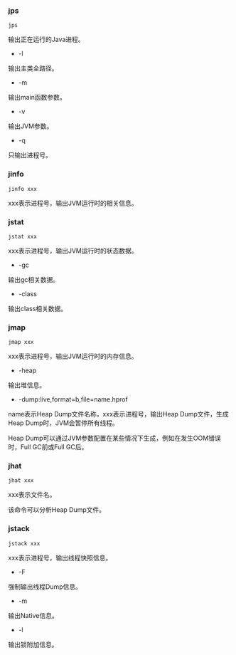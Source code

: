 ### jps

``` shell
jps
```

输出正在运行的Java进程。

* -l

输出主类全路径。

* -m

输出main函数参数。

* -v

输出JVM参数。

* -q

只输出进程号。

### jinfo

``` shell
jinfo xxx
```

xxx表示进程号，输出JVM运行时的相关信息。

### jstat

``` shell
jstat xxx
```

xxx表示进程号，输出JVM运行时的状态数据。

* -gc

输出gc相关数据。

* -class

输出class相关数据。

### jmap

``` shell
jmap xxx
```

xxx表示进程号，输出JVM运行时的内存信息。

* -heap

输出堆信息。

* -dump:live,format=b,file=name.hprof

name表示Heap Dump文件名称，xxx表示进程号，输出Heap Dump文件，生成Heap Dump时，JVM会暂停所有线程。

Heap Dump可以通过JVM参数配置在某些情况下生成，例如在发生OOM错误时，Full GC前或Full GC后。

### jhat

``` shell
jhat xxx
```

xxx表示文件名。

该命令可以分析Heap Dump文件。

### jstack

``` shell
jstack xxx
```

xxx表示进程号，输出线程快照信息。

* -F

强制输出线程Dump信息。

* -m

输出Native信息。

* -l

输出锁附加信息。